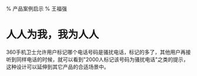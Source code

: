 % 产品案例启示
% 王福强

# 人人为我，我为人人

360手机卫士允许用户标记哪个电话号码是骚扰电话，标记的多了，其他用户再接听到同样电话的时候，就可以看到"2000人标记该号码为骚扰电话"之类的提示， 这种设计可以延伸到其它产品的合适场景中。




